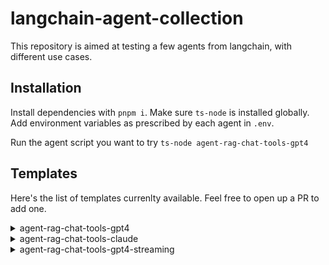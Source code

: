 # langchain-agent-collection

This repository is aimed at testing a few agents from langchain, with different use cases.

## Installation

Install dependencies with `pnpm i`.
Make sure `ts-node` is installed globally.
Add environment variables as prescribed by each agent in `.env`.

Run the agent script you want to try `ts-node agent-rag-chat-tools-gpt4`

## Templates

Here's the list of templates currenlty available. Feel free to open up a PR to add one.

<details>
<summary>agent-rag-chat-tools-gpt4</summary>
Conversational agent with document retriever, and web tool. Using OpenAI's GPT4 model.
</details>

<details>
<summary>agent-rag-chat-tools-claude</summary>
Conversational agent with document retriever, and web tool. Using Anthropic's Claude 2.1 model.
</details>

<details>
<summary>agent-rag-chat-tools-gpt4-streaming</summary>
Conversational agent with document retriever, and web tool. Using OpenAI's GPT4 model.
The output can be streamed to the user.
</details>
